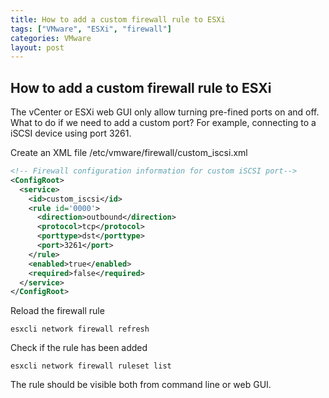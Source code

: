 ```yaml
---
title: How to add a custom firewall rule to ESXi
tags: ["VMware", "ESXi", "firewall"]
categories: VMware
layout: post
---
```

## How to add a custom firewall rule to ESXi

The vCenter or ESXi web GUI only allow turning pre-fined ports on and off.  What to do if we need to add a custom port?  For example, connecting to a iSCSI device using port 3261.

Create an XML file /etc/vmware/firewall/custom_iscsi.xml
```xml
<!-- Firewall configuration information for custom iSCSI port-->
<ConfigRoot>
  <service>
    <id>custom_iscsi</id>
    <rule id='0000'>
      <direction>outbound</direction>
      <protocol>tcp</protocol>
      <porttype>dst</porttype>
      <port>3261</port>
    </rule>
    <enabled>true</enabled>
    <required>false</required>
  </service>
</ConfigRoot>
```

Reload the firewall rule
```shell
esxcli network firewall refresh
```
Check if the rule has been added
```shell
esxcli network firewall ruleset list
```
The rule should be visible both from command line or web GUI. 
